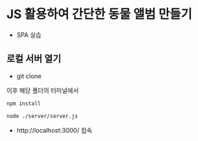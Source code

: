 # JS 활용하여 간단한 동물 앨범 만들기

- SPA 실습

## 로컬 서버 열기

- git clone

이후 해당 폴더의 터미널에서

```bash
npm install

node ./server/server.js
```

- http://localhost:3000/ 접속
